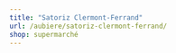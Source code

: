 ```yaml
---
title: "Satoriz Clermont-Ferrand"
url: /aubiere/satoriz-clermont-ferrand/
shop: supermarché
---
```

